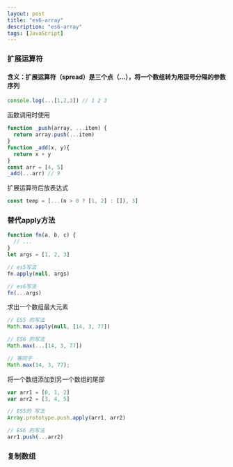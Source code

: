 ```yaml
---
layout: post
title: "es6-array"
description: "es6-array"
tags: [JavaScript]
---
```


### 扩展运算符

#### 含义：扩展运算符（spread）是三个点（...），将一个数组转为用逗号分隔的参数序列
```js
console.log(...[1,2,3]) // 1 2 3
```
函数调用时使用
```js
function _push(array, ...item) {
  return array.push(...item)
}
function _add(x, y){
  return x + y
}
const arr = [4, 5]
_add(...arr) // 9
```
扩展运算符后放表达式
```js
const temp = [...(n > 0 ? [1, 2] : []), 3]
```

### 替代apply方法
```js
function fn(a, b, c) {
  // ...
}
let args = [1, 2, 3]

// es5写法
fn.apply(null, args)

// es6写法
fn(...args)
```
求出一个数组最大元素
```js
// ES5 的写法
Math.max.apply(null, [14, 3, 77])

// ES6 的写法
Math.max(...[14, 3, 77])

// 等同于
Math.max(14, 3, 77);
```
将一个数组添加到另一个数组的尾部
```js
var arr1 = [0, 1, 2]
var arr2 = [3, 4, 5]

// ES5的 写法
Array.prototype.push.apply(arr1, arr2)

// ES6 的写法
arr1.push(...arr2)
```

### 复制数组

